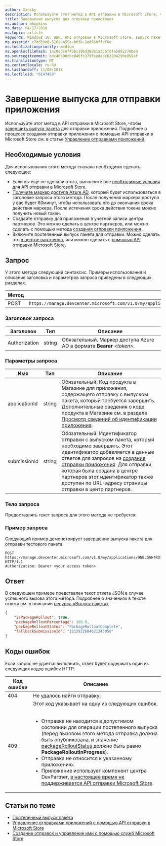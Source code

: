 ```yaml
---
author: Xansky
description: Используйте этот метод в API отправки в Microsoft Store, чтобы завершить выпуск пакета для отправки приложения.
title: Завершение выпуска для отправки приложения
ms.author: mhopkins
ms.date: 04/17/2018
ms.topic: article
keywords: Windows 10, UWP, API отправки в Microsoft Store, выпуск пакета, отправка приложения, завершение
ms.assetid: c7dd39e6-5162-455a-b03b-1ed76bffcf6e
ms.localizationpriority: medium
ms.openlocfilehash: 1ac0ebcef45bc19bd38381a3c6fdfa5d02276be6
ms.sourcegitcommit: bdc40b08cbcd46fc379feeda3c63204290e055af
ms.translationtype: MT
ms.contentlocale: ru-RU
ms.lasthandoff: 11/08/2018
ms.locfileid: "6147459"
---
```

# <a name="finalize-the-rollout-for-an-app-submission"></a>Завершение выпуска для отправки приложения


Используйте этот метод в API отправки в Microsoft Store, чтобы [завершить выпуск пакета](../publish/gradual-package-rollout.md#completing-the-rollout) для отправки приложения. Подробнее о процессе создания отправки приложения с помощью API отправки в Microsoft Store см. в статье [Управление отправками приложений](manage-app-submissions.md).

## <a name="prerequisites"></a>Необходимые условия

Для использования этого метода сначала необходимо сделать следующее:

* Если вы еще не сделали этого, выполните все [необходимые условия](create-and-manage-submissions-using-windows-store-services.md#prerequisites) для API отправки в Microsoft Store.
* [Получите маркер доступа Azure AD](create-and-manage-submissions-using-windows-store-services.md#obtain-an-azure-ad-access-token), который будет использоваться в заголовке запроса этого метода. После получения маркера доступа у вас будет 60минут, чтобы использовать его до окончания срока действия маркера. После истечения срока действия токена можно получить новый токен.
* Создайте отправку для приложения в учетной записи центра партнеров. Это можно сделать в центре партнеров, или можно сделать с помощью метода [создания отправки приложения](create-an-app-submission.md) .
* Включите постепенный выпуск пакета для отправки. Можно сделать это [в центре партнеров](../publish/gradual-package-rollout.md), или можно сделать с [помощью API отправки Microsoft Store](manage-app-submissions.md#manage-gradual-package-rollout).

## <a name="request"></a>Запрос

У этого метода следующий синтаксис. Примеры использования и описание заголовка и параметров запроса приведены в следующих разделах.

| Метод | URI запроса                                                      |
|--------|------------------------------------------------------------------|
| POST   | ```https://manage.devcenter.microsoft.com/v1.0/my/applications/{applicationId}/submissions/{submissionId}/finalizepackagerollout``` |


### <a name="request-header"></a>Заголовок запроса

| Заголовок        | Тип   | Описание                                                                 |
|---------------|--------|-----------------------------------------------------------------------------|
| Authorization | string | Обязательный. Маркер доступа Azure AD в формате **Bearer** &lt;*token*&gt;. |


### <a name="request-parameters"></a>Параметры запроса

| Имя        | Тип   | Описание                                                                 |
|---------------|--------|-----------------------------------------------------------------------------|
| applicationId | string | Обязательный. Код продукта в Магазине для приложения, содержащего отправку с выпуском пакета, который требуется завершить. Дополнительные сведения о коде продукта в Магазине см. в разделе [Просмотр сведений об идентификации приложения](https://msdn.microsoft.com/windows/uwp/publish/view-app-identity-details).  |
| submissionId | string | Обязательный. Идентификатор отправки с выпуском пакета, который необходимо завершить. Этот идентификатор добавляется в данные ответов для запросов на [создание отправки приложения](create-an-app-submission.md). Для отправки, которая была создана в центре партнеров этот идентификатор также доступен по URL-адресу страницы отправки в центр партнеров.  |


### <a name="request-body"></a>Тело запроса

Предоставлять текст запроса для этого метода не требуется.

### <a name="request-example"></a>Пример запроса

Следующий пример демонстрирует завершение выпуска пакета для отправки тестового пакета.

```
POST https://manage.devcenter.microsoft.com/v1.0/my/applications/9NBLGGH4R315/submissions/1152921504621243680/finalizepackagerollout HTTP/1.1
Authorization: Bearer <your access token>
```

## <a name="response"></a>Ответ

В следующем примере представлен текст ответа JSON в случае успешного вызова этого метода. Подробнее о значениях в тексте ответа см. в описании [ресурса «Выпуск пакета»](manage-app-submissions.md#package-rollout-object).

```json
{
    "isPackageRollout": true,
    "packageRolloutPercentage": 100.0,
    "packageRolloutStatus": "PackageRolloutComplete",
    "fallbackSubmissionId": "1212922684621243058"
}
```


## <a name="error-codes"></a>Коды ошибок

Если запрос не удается выполнить, ответ будет содержать один из следующих кодов ошибок HTTP.

| Код ошибки |  Описание   |
|--------|------------------|
| 404  | Не удалось найти отправку. |
| 409  | Этот код указывает на одну из следующих ошибок.<br/><br/><ul><li>Отправка не находится в допустимом состоянии для операции постепенного выпуска (перед вызовом этого метода отправка должна быть опубликована, и значение [packageRolloutStatus](manage-app-submissions.md#package-rollout-object) должно быть равно **PackageRolloutInProgress**).</li><li>Отправка не относится к указанному приложению.</li><li>Приложение использует компонент центра DevPartner, [в настоящее время не поддерживается API отправки Microsoft Store](create-and-manage-submissions-using-windows-store-services.md#not_supported).</li></ul> |   


## <a name="related-topics"></a>Статьи по теме

* [Постепенный выпуск пакета](../publish/gradual-package-rollout.md)
* [Управление отправками приложений с помощью API отправки в Microsoft Store](manage-app-submissions.md)
* [Создание отправок и управление ими с помощью служб Microsoft Store](create-and-manage-submissions-using-windows-store-services.md)
